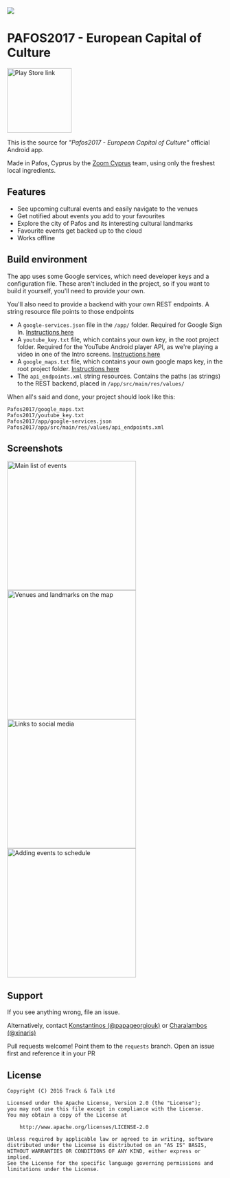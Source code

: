 <img src="art/banner.png"/>

# PAFOS2017 - European Capital of Culture
[<img src=art/google_play_badge.png alt="Play Store link" style="width: 150px"/>](https://play.google.com/store/apps/details?id=com.trackandtalk.pafos17)

This is the source for *"Pafos2017 - European Capital of Culture"* official Android app.

Made in Pafos, Cyprus by the [Zoom Cyprus](http://www.zoomcy.com/) team, using only the freshest local ingredients.

Features
-------------

* See upcoming cultural events and easily navigate to the venues
* Get notified about events you add to your favourites
* Explore the city of Pafos and its interesting cultural landmarks
* Favourite events get backed up to the cloud
* Works offline


Build environment
--------------

The app uses some Google services, which need developer keys and a configuration file. These aren't included in the project, so if you want to build it yourself, you'll need to provide your own.

You'll also need to provide a backend with your own REST endpoints. A string resource file points to those endpoints

- A `google-services.json` file in the `/app/` folder. Required for Google Sign In. [Instructions here](https://developers.google.com/identity/sign-in/android/start-integrating)
- A `youtube_key.txt` file, which contains your own key, in the root project folder. Required for the YouTube Android player API, as we're playing a video in one of the Intro screens. [Instructions here](https://developers.google.com/youtube/android/player/)
- A `google_maps.txt` file, which contains your own google maps key, in the root project folder. [Instructions here](https://developers.google.com/maps/documentation/android-api/signup)
- The `api_endpoints.xml` string resources. Contains the paths (as strings) to the REST backend, placed in `/app/src/main/res/values/`

When all's said and done, your project should look like this:

```
Pafos2017/google_maps.txt
Pafos2017/youtube_key.txt
Pafos2017/app/google-services.json
Pafos2017/app/src/main/res/values/api_endpoints.xml
```

Screenshots
-----------

<img src=art/main_on_pixel.png alt="Main list of events" style="width: 300px"/>
<img src=art/map_on_pixel.png alt="Venues and landmarks on the map" style="width: 300px"/>
<img src=art/social_on_pixel.png alt="Links to social media" style="width: 300px"/>
<img src=art/add_event_on_pixel.gif alt="Adding events to schedule" style="width: 300px"/>

Support
-------

If you see anything wrong, file an issue.

Alternatively, contact [Konstantinos (@papageorgiouk)](https://twitter.com/papageorgiouk) or [Charalambos (@xinaris)](https://twitter.com/xinaris)

Pull requests welcome! Point them to the `requests` branch. Open an issue first and reference it in your PR

License
-------
```
Copyright (C) 2016 Track & Talk Ltd

Licensed under the Apache License, Version 2.0 (the "License");
you may not use this file except in compliance with the License.
You may obtain a copy of the License at

    http://www.apache.org/licenses/LICENSE-2.0

Unless required by applicable law or agreed to in writing, software
distributed under the License is distributed on an "AS IS" BASIS,
WITHOUT WARRANTIES OR CONDITIONS OF ANY KIND, either express or implied.
See the License for the specific language governing permissions and
limitations under the License.
```
